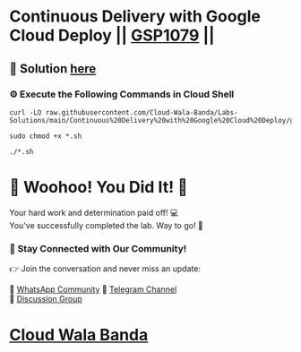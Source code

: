 # Continuous Delivery with Google Cloud Deploy || [GSP1079](https://www.cloudskillsboost.google/focuses/52828?parent=catalog) ||

## 🔑 Solution [here](https://youtu.be/bGfh2kbUGGM)

### ⚙️ Execute the Following Commands in Cloud Shell

```
curl -LO raw.githubusercontent.com/Cloud-Wala-Banda/Labs-Solutions/main/Continuous%20Delivery%20with%20Google%20Cloud%20Deploy/gsp1079.sh

sudo chmod +x *.sh

./*.sh
```

# 🎉 Woohoo! You Did It! 🎉

Your hard work and determination paid off! 💻  
You've successfully completed the lab. Way to go! 🚀  

### 💬 Stay Connected with Our Community!

👉 Join the conversation and never miss an update:  

💚 [WhatsApp Community](https://chat.whatsapp.com/ECJ9h8GA3CA1ksaI9m5NrX)  📢 [Telegram Channel](https://t.me/cloudwalabanda)  
👥 [Discussion Group](https://t.me/cloudwalabandachats)  

# [Cloud Wala Banda](https://www.youtube.com/@cloudwalabanda)
